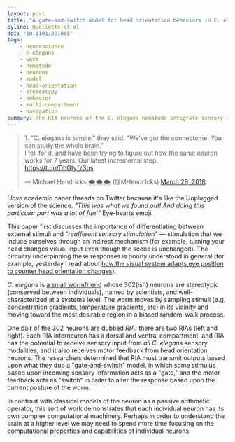 ```yaml
---
layout: post
title: "A gate-and-switch model for head orientation behaviors in C. elegans"
byline: Ouellette et al
doi: "10.1101/291005"
tags:
    - neuroscience
    - c-elegans
    - worm
    - nematode
    - neurons
    - model
    - head-orientation
    - stereotypy
    - behavior
    - multi-compartment
    - navigation
summary: The RIA neurons of the C. elegans nematode integrate sensory inputs with motor feedback in order to generate complex posture-dependent behaviors.
---
```


<blockquote class="twitter-tweet" data-lang="en"><p lang="en" dir="ltr">1. &quot;C. elegans is simple,&quot; they said. &quot;We&#39;ve got the connectome. You can study the whole brain.&quot;<br>I fell for it, and have been trying to figure out how the same neuron works for 7 years. Our latest incremental step. <a href="https://t.co/DhGtyfz3qs">https://t.co/DhGtyfz3qs</a></p>&mdash; Michael Hendricks 🌨️🌨️🌨️ (@MHendr1cks) <a href="https://twitter.com/MHendr1cks/status/979453010370842625?ref_src=twsrc%5Etfw">March 29, 2018</a></blockquote>
<script async src="https://platform.twitter.com/widgets.js" charset="utf-8"></script>

I _love_ academic paper threads on Twitter because it's like the Unplugged version of the science. _"This was what we found out! And doing this particular part was a lot of fun!"_ Eye-hearts emoji.

This paper first discusses the importance of differentiating between external stimuli and "_reafferent sensory stimulation_" — stimulation that we induce ourselves through an indirect mechanism (for example, turning your head changes visual input even though the scene is unchanged). The circuitry underpinning these responses is poorly understood in general (for example, yesterday I read about [how the visual system adapts eye position to counter head orientation changes](http://blog.jordan.matelsky.com/365papers/225/)).

_C. elegans_ is [a small wormfriend](http://browser.openworm.org/#nav=0.1,-1.68,7.14) whose 302(ish) neurons are stereotypic (conserved between individuals), named by scientists, and well-characterized at a systems level. The worm moves by sampling stimuli (e.g. concentration gradients, temperature gradients, etc) in its vicinity and moving toward the most desirable region in a biased random-walk process.

One pair of the 302 neurons are dubbed _RIA_; there are two RIAs (left and right). Each RIA interneuron has a dorsal and ventral compartment, and RIA has the potential to receive sensory input from _all_ _C. elegans_ sensory modalities, and it also receives motor feedback from head orientation neurons. The researchers determined that RIA must transmit outputs based upon what they dub a "gate-and-switch" model, in which some stimulus based upon incoming sensory information acts as a "gate," and the motor feedback acts as "switch" in order to alter the response based upon the current posture of the worm.

In contrast with classical models of the neuron as a passive arithmetic operator, this sort of work demonstrates that each individual neuron has its own complex computational machinery. Perhaps in order to understand the brain at a higher level we may need to spend more time focusing on the computational properties and capabilities of individual neurons.
